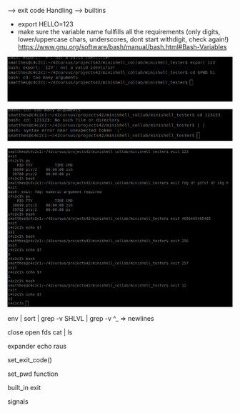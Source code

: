 --> exit code Handling 
--> builtins 






- export HELLO=123
- make sure the variable name fullfills all the requirements (only digits, lower/uppercase chars, underscores, dont start withdigit, check again!)
https://www.gnu.org/software/bash/manual/bash.html#Bash-Variables

![alt text](image.png)

![alt text](image-1.png)

![alt text](image-2.png)

env | sort | grep -v SHLVL | grep -v ^_  => newlines 

close open fds cat | ls

expander echo raus

set_exit_code()

set_pwd function

built_in exit

signals